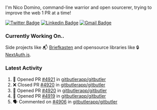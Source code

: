 
I'm Nico Domino, command-line warrior and open sourcerer, trying to improve the web 1 PR at a time!

[![Twitter Badge](https://img.shields.io/badge/-@ndom91-1ca0f1?style=flat-square&labelColor=1ca0f1&logo=twitter&logoColor=white&link=https://twitter.com/ndom91)](https://twitter.com/ndom91) [![Linkedin Badge](https://img.shields.io/badge/-ndom91-blue?style=flat-square&logo=Linkedin&logoColor=white&link=https://www.linkedin.com/in/ndom91/)](https://www.linkedin.com/in/ndom91/) [![Gmail Badge](https://img.shields.io/badge/-yo@ndo.dev-c14438?style=flat-square&logo=mail.ru&logoColor=white&link=mailto:yo@ndo.dev)](mailto:yo@ndo.dev)

### Currently Working On..

Side projects like 📬 [Briefkasten](https://briefkastenhq.com) and opensource libraries like 🔒 [NextAuth.js](https://github.com/nextauthjs/next-auth).

<!--START_SECTION_PROFILE_VIEWS:readme-info-->
<!--END_SECTION_PROFILE_VIEWS:readme-info-->

<!--START_SECTION_DAILY_COMMIT:readme-info-->
<!--END_SECTION_DAILY_COMMIT:readme-info-->

<!--START_SECTION_WEEKLY_COMMIT:readme-info-->
<!--END_SECTION_WEEKLY_COMMIT:readme-info-->

### Latest Activity

<!--START_SECTION:activity-->
1. 💪 Opened PR [#4921](https://github.com/gitbutlerapp/gitbutler/pull/4921) in [gitbutlerapp/gitbutler](https://github.com/gitbutlerapp/gitbutler)
2. ❌ Closed PR [#4920](https://github.com/gitbutlerapp/gitbutler/pull/4920) in [gitbutlerapp/gitbutler](https://github.com/gitbutlerapp/gitbutler)
3. 💪 Opened PR [#4920](https://github.com/gitbutlerapp/gitbutler/pull/4920) in [gitbutlerapp/gitbutler](https://github.com/gitbutlerapp/gitbutler)
4. 💪 Opened PR [#4919](https://github.com/gitbutlerapp/gitbutler/pull/4919) in [gitbutlerapp/gitbutler](https://github.com/gitbutlerapp/gitbutler)
5. 🗣 Commented on [#4906](https://github.com/gitbutlerapp/gitbutler/pull/4906#issuecomment-2352364300) in [gitbutlerapp/gitbutler](https://github.com/gitbutlerapp/gitbutler)
<!--END_SECTION:activity-->
